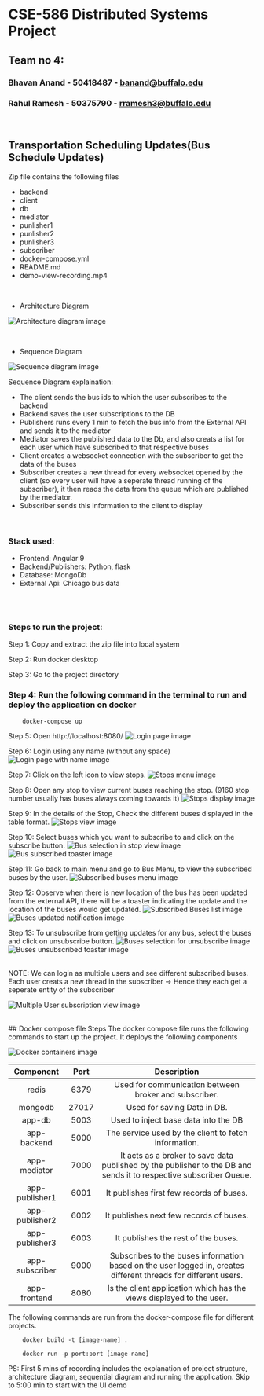 # CSE-586 Distributed Systems Project

## Team no 4: 
### Bhavan Anand - 50418487 - banand@buffalo.edu
### Rahul Ramesh - 50375790 - rramesh3@buffalo.edu

<br />


## Transportation Scheduling Updates(Bus Schedule Updates)

Zip file contains the following files
- backend
- client
- db
- mediator
- punlisher1
- punlisher2
- punlisher3
- subscriber
- docker-compose.yml
- README.md
- demo-view-recording.mp4

<br />

* Architecture Diagram
  
![Architecture diagram image](./images-for-readme/architectural-diagram.png)

<br />

* Sequence Diagram
  
![Sequence diagram image](./images-for-readme/sequential-diagram.png)

Sequence Diagram explaination:
* The client sends the bus ids to which the user subscribes to the backend
* Backend saves the user subscriptions to the DB
* Publishers runs every 1 min to fetch the bus info from the External API and sends it to the mediator
* Mediator saves the published data to the Db, and also creats a list for each user which have subscribed to that respective buses
* Client creates a websocket connection with the subscriber to get the data of the buses
* Subscriber creates a new thread for every websocket opened by the client (so every user will have a seperate thread running of the subscriber), it then reads the data from the queue which are published by the mediator.
* Subscriber sends this information to the client to display

<br />

### Stack used:
- Frontend: Angular 9
- Backend/Publishers: Python, flask
- Database: MongoDb
- External Api: Chicago bus data
  
<br />
<br />

### Steps to run the project:

Step 1: Copy and extract the zip file into local system

Step 2: Run docker desktop 

Step 3: Go to the project directory

### Step 4: Run the following command in the terminal to run and deploy the application on docker
          
        docker-compose up

Step 5: Open http://localhost:8080/
![Login page image](./images-for-readme/login-page.png)

Step 6: Login using any name (without any space)
![Login page with name image](./images-for-readme/login-page-with-name.png)

Step 7: Click on the left icon to view stops.
![Stops menu image](./images-for-readme/stops-menu.png)

Step 8: Open any stop to view current buses reaching the stop. (9160 stop number usually has buses always coming towards it)
![Stops display image](./images-for-readme/9160-stop-search.png)

Step 9: In the details of the Stop, Check the different buses displayed in the table format.
![Stops view image](./images-for-readme/9160-stop-view.png)

Step 10: Select buses which you want to subscribe to and click on the subscribe button.
![Bus selection in stop view image](./images-for-readme/bus-selection.png)
![Bus subscribed toaster image](./images-for-readme/bus-subscribed-toaster.png)

Step 11: Go back to main menu and go to Bus Menu, to view the subscribed buses by the user.
![Subscribed buses menu image](./images-for-readme/buses-menu.png)

Step 12: Observe when there is new location of the bus has been updated from the external API, there will be a toaster indicating the update and the location of the buses would get updated.
![Subscribed Buses list image](./images-for-readme/subscribed-buses.png)
![Buses updated notification image](./images-for-readme/buses-updated-notification.png)

Step 13: To unsubscribe from getting updates for any bus, select the buses and click on unsubscribe button.
![Buses selection for unsubscribe image](./images-for-readme/unsubscribe-bus-selection.png)
![Buses unsubscribed toaster image](./images-for-readme/buses-unsubscribed-toaster.png)
<br />

<br />
NOTE: We can login as multiple users and see different subscribed buses. Each user creats a new thread in the subscriber -> Hence they each get a seperate entity of the subscriber

![Multiple User subscription view image](./images-for-readme/multiple-users-subscription.png)

<br />
## Docker compose file Steps
The docker compose file runs the following commands to start up the project.
It deploys the following components

![Docker containers image](./images-for-readme/docker-containers.png)


|   Component    | Port  |                                                    Description                                                     |
| :------------: | :---: | :----------------------------------------------------------------------------------------------------------------: |
|     redis      | 6379  |                               Used for communication between broker and subscriber.                                |
|    mongodb     | 27017 |                                            Used for saving Data in DB.                                             |
|     app-db     | 5003  |                                        Used to inject base data into the DB                                        |
|  app-backend   | 5000  |                                The service used by the client to fetch information.                                |
|  app-mediator  | 7000  | It acts as a broker to save data published by the publisher to the DB and sends it to respective subscriber Queue. |
| app-publisher1 | 6001  |                                      It publishes first few records of buses.                                      |
| app-publisher2 | 6002  |                                      It publishes next few records of buses.                                       |
| app-publisher3 | 6003  |                                        It publishes the rest of the buses.                                         |
| app-subscriber | 9000  |  Subscribes to the buses information based on the user logged in, creates different threads for different users.   |
|  app-frontend  | 8080  |                        Is the client application which has the views displayed to the user.                        |



The following commands are run from the docker-compose file for different projects.

        docker build -t [image-name] .

        docker run -p port:port [image-name]


PS: First 5 mins of recording includes the explanation of project structure, architecture diagram, sequential diagram and running the application.
        Skip to 5:00 min to start with the UI demo